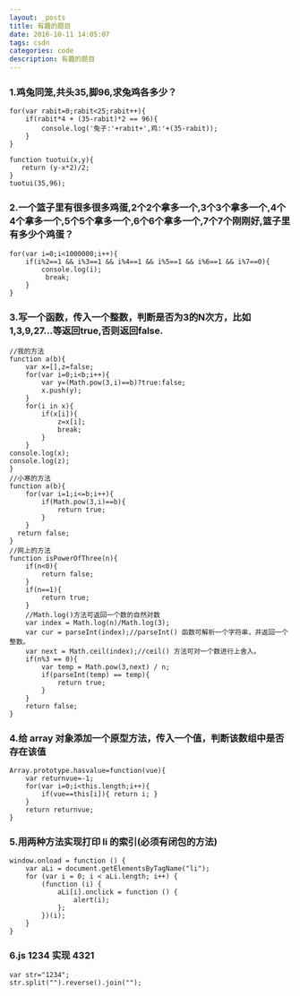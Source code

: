 ```yaml
---
layout: _posts
title: 有趣的题目
date: 2016-10-11 14:05:07
tags: csdn
categories: code
description: 有趣的题目
---
```


### 1.鸡兔同笼,共头35,脚96,求兔鸡各多少？
```
for(var rabit=0;rabit<25;rabit++){
    if(rabit*4 + (35-rabit)*2 == 96){
        console.log('兔子:'+rabit+',鸡:'+(35-rabit));
    }
}

function tuotui(x,y){
   return (y-x*2)/2;
}
tuotui(35,96);
```

### 2.一个篮子里有很多很多鸡蛋,2个2个拿多一个,3个3个拿多一个,4个4个拿多一个,5个5个拿多一个,6个6个拿多一个,7个7个刚刚好,篮子里有多少个鸡蛋？
```
for(var i=0;i<1000000;i++){
    if(i%2==1 && i%3==1 && i%4==1 && i%5==1 && i%6==1 && i%7==0){
        console.log(i);
         break;
    }
}
```

### 3.写一个函数，传入一个整数，判断是否为3的N次方，比如1,3,9,27...等返回true,否则返回false.
```
//我的方法
function a(b){
	var x=[],z=false;
    for(var i=0;i<b;i++){
    	var y=(Math.pow(3,i)==b)?true:false;
    	x.push(y);
    }
    for(i in x){
    	if(x[i]){
    		z=x[i];
    		break;
    	}
    }
console.log(x);
console.log(z);
}
//小寒的方法
function a(b){
    for(var i=1;i<=b;i++){
        if(Math.pow(3,i)==b){
            return true;
        }
    }
  return false;
}
//网上的方法
function isPowerOfThree(n){
	if(n<0){
		return false;
	}
	if(n==1){
		return true;
	}
	//Math.log()方法可返回一个数的自然对数
	var index = Math.log(n)/Math.log(3);
	var cur = parseInt(index);//parseInt() 函数可解析一个字符串，并返回一个整数。
	var next = Math.ceil(index);//ceil() 方法可对一个数进行上舍入。
	if(n%3 == 0){
		var temp = Math.pow(3,next) / n;
		if(parseInt(temp) == temp){
			return true;
		}
	}
	return false;
}
```

### 4.给 array 对象添加一个原型方法，传入一个值，判断该数组中是否存在该值
```
Array.prototype.hasvalue=function(vue){ 
	var returnvue=-1;  
	for(var i=0;i<this.length;i++){ 
		if(vue==this[i]){ return i; }  
	}  
	return returnvue;  
}
```

### 5.用两种方法实现打印 li 的索引(必须有闭包的方法)
```
window.onload = function () {
    var aLi = document.getElementsByTagName("li");
    for (var i = 0; i < aLi.length; i++) {
        (function (i) {
            aLi[i].onclick = function () {
                alert(i);
            };
        })(i);
    }
}
```

### 6.js 1234 实现 4321
```
var str="1234";
str.split("").reverse().join("");
```